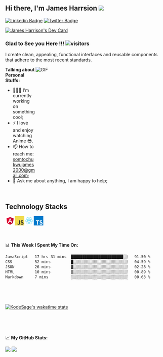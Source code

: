 ## Hi there, I'm James Harrsion <img src="https://media.giphy.com/media/hvRJCLFzcasrR4ia7z/giphy.gif" width="25px">

[![Linkedin Badge](https://img.shields.io/badge/-LinkedIn-0e76a8?style=flat-square&logo=Linkedin&logoColor=white)](https://www.linkedin.com/in/james-harrison-212a66198/)
[![Twitter Badge](https://img.shields.io/badge/-Twitter-00acee?style=flat-square&logo=Twitter&logoColor=white)](https://twitter.com/KodeSage)

<a href="https://app.daily.dev/KodeSage"><img src="https://api.daily.dev/devcards/4c42ea1f65d545f88b9ef3c2246f40db.png?r=5dm" width="400" alt="James Harrison's Dev Card"/></a>



 ### Glad to See you Here !!!   ![visitors](https://visitor-badge.glitch.me/badge?page_id=${kodesage})
 I create clean, appealing, functional interfaces and reusable components that adhere to the most recent standards.
 
 <img align="right" alt="GIF" src="https://github.com/Gapur/Gapur/blob/master/coding.gif?raw=true" width="408" height="318" />
 
 **Talking about Personal Stuffs:**
 
 - 👨🏻‍💻 I’m currently working on something cool;
- ⚡ I love and enjoy watching Anime 😎.
- 📫 How to reach me: somtochukwujames2000@gmail.com;
- 💬 Ask me about anything, I am happy to help;
<br />

## Technology Stacks
 
<img align="left" alt="Angular" width="30px" src="https://raw.githubusercontent.com/github/explore/80688e429a7d4ef2fca1e82350fe8e3517d3494d/topics/angular/angular.png"/>
<img align="left" alt="JavaScript" width="30px" src="https://raw.githubusercontent.com/github/explore/80688e429a7d4ef2fca1e82350fe8e3517d3494d/topics/javascript/javascript.png" />
<img align="left" alt="React" width="30px" src="https://raw.githubusercontent.com/github/explore/80688e429a7d4ef2fca1e82350fe8e3517d3494d/topics/react/react.png" />
<img align="left" alt="Typescript" width="30px" src="https://raw.githubusercontent.com/github/explore/80688e429a7d4ef2fca1e82350fe8e3517d3494d/topics/typescript/typescript.png" />

<br />
<br />
<br />
<br />

📊 **This Week I Spent My Time On:**

<!--START_SECTION:waka-->
```text
JavaScript   17 hrs 31 mins  ███████████████████████░░   91.50 % 
CSS          52 mins         █░░░░░░░░░░░░░░░░░░░░░░░░   04.59 % 
JSON         26 mins         ▓░░░░░░░░░░░░░░░░░░░░░░░░   02.28 % 
HTML         10 mins         ▒░░░░░░░░░░░░░░░░░░░░░░░░   00.89 % 
Markdown     7 mins          ░░░░░░░░░░░░░░░░░░░░░░░░░   00.63 % 
```
<!--END_SECTION:waka-->
<br />
<br />
<br />

[![KodeSage's wakatime stats](https://github-readme-stats.vercel.app/api/wakatime?username=kodesage&v=2)](https://github.com/anuraghazra/github-readme-stats)

<br />
<br />
<br />

📈 **My GitHub Stats:**

<p><img height="180em" src="https://github-readme-stats.vercel.app/api?username=kodesage&show_icons=true&hide_border=true&&count_private=true&include_all_commits=true&theme=radical" />
<img height="180em" src="https://github-readme-stats.vercel.app/api/top-langs/?username=kodesage&exclude_repo=KNN-Image-Classification&show_icons=true&hide_border=true&layout=compact&langs_count=8"/> </p>



